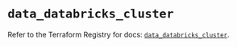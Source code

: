 # `data_databricks_cluster`

Refer to the Terraform Registry for docs: [`data_databricks_cluster`](https://registry.terraform.io/providers/databricks/databricks/1.73.0/docs/data-sources/cluster).
